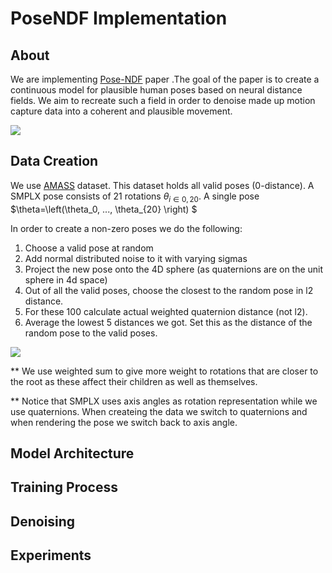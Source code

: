 # PoseNDF Implementation

## About
We are implementing [Pose-NDF](https://virtualhumans.mpi-inf.mpg.de/posendf/) paper .The goal of the paper is to create a continuous model for plausible human poses based on neural distance fields. We aim to recreate such a field in order to denoise made up motion capture data into a coherent and plausible movement.

![](https://virtualhumans.mpi-inf.mpg.de/posendf/teaser.png)

## Data Creation 
We use [AMASS](https://amass.is.tue.mpg.de/) dataset. This dataset holds all valid poses (0-distance). A SMPLX pose consists of 21 rotations $\theta_{i\in{0,20}}$. A single pose $\theta=\left(\theta_0, ..., \theta_{20} \right) $ 

In order to create a non-zero poses we do the following:
1. Choose a valid pose at random
2. Add normal distributed noise to it with varying sigmas
3. Project the new pose onto the 4D sphere (as quaternions are on the unit sphere in 4d space)
4. Out of all the valid poses, choose the closest to the random pose in l2 distance.
5. For these 100 calculate actual weighted quaternion distance (not l2).
6. Average the lowest 5 distances we got. Set this as the distance of the random pose to the valid poses.

![](https://user-images.githubusercontent.com/76158808/212336083-8ab281a2-7415-4082-b6de-a243fb50eb72.png)

** We use weighted sum to give more weight to rotations that are closer to the root as these affect their children as well as themselves.

** Notice that SMPLX uses axis angles as rotation representation while we use quaternions. When createing the data we switch to quaternions and when rendering the pose we switch back to axis angle.
## Model Architecture

## Training Process

## Denoising

## Experiments
